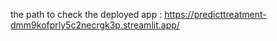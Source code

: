 the path to check the deployed app : https://predicttreatment-dmm9kofprly5c2necrgk3p.streamlit.app/

